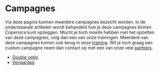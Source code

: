 # Campagnes

Via deze pagina kunnen meerdere campagnes bezocht worden. In de onderstaande artikelen wordt behandeld hoe 
je deze campagnes binnen Copernica kunt opzeggen. Mocht je toch moeite hebben met het opzetten van deze campagnes, volg dan een
van onze trainingen. Meerdere van deze campagnes komen ook terug in onze [training](https://www.copernica.com/nl/aboutus/events). 
Wil je toch graag een custom campagne neem dan contact op met een van onze vele [partners](https://www.copernica.com/nl/support/partners). 

* [Double optin](./campaign-tutorial-double-opt-in.md)
* [Verjaardag](./how-to-create-a-birthday-selection.md)
